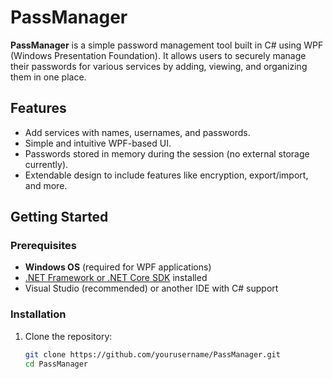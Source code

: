 # PassManager

**PassManager** is a simple password management tool built in C# using WPF (Windows Presentation Foundation). It allows users to securely manage their passwords for various services by adding, viewing, and organizing them in one place.

## Features

- Add services with names, usernames, and passwords.
- Simple and intuitive WPF-based UI.
- Passwords stored in memory during the session (no external storage currently).
- Extendable design to include features like encryption, export/import, and more.

## Getting Started

### Prerequisites

- **Windows OS** (required for WPF applications)
- [.NET Framework or .NET Core SDK](https://dotnet.microsoft.com/download) installed
- Visual Studio (recommended) or another IDE with C# support

### Installation

1. Clone the repository:
   ```bash
   git clone https://github.com/yourusername/PassManager.git
   cd PassManager
